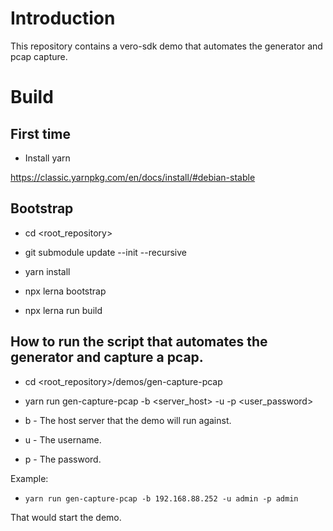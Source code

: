 # Introduction

This repository contains a vero-sdk demo that automates the generator and pcap capture.

# Build

## First time

-   Install yarn

https://classic.yarnpkg.com/en/docs/install/#debian-stable

## Bootstrap

-   cd <root_repository>

-   git submodule update --init --recursive

-   yarn install

-   npx lerna bootstrap

-   npx lerna run build

## How to run the script that automates the generator and capture a pcap.

-   cd <root_repository>/demos/gen-capture-pcap

-   yarn run gen-capture-pcap -b <server_host> -u <username> -p <user_password>

-   b - The host server that the demo will run against.

-   u - The username.

-   p - The password.

Example:

-   `yarn run gen-capture-pcap -b 192.168.88.252 -u admin -p admin`

That would start the demo.
